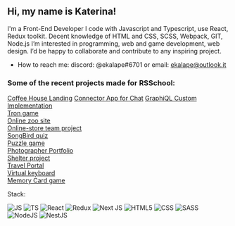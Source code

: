 ## Hi, my name is Katerina!
 I'm a Front-End Developer
 I code with Javascript and Typescript, use React, Redux toolkit.
 Decent knowledge of HTML and CSS, SCSS, Webpack, GIT, Node.js
 I’m interested in programming, web and game development, web design.
 I’d be happy to collaborate and contribute to any inspiring project.
- How to reach me: discord: @ekalape#6701 or email: ekalape@outlook.it

### Some of the recent projects made for RSSchool: 

[Coffee House Landing](https://res-coffee-house.netlify.app/)
[Connector App for Chat](https://ekalape.github.io/Connector-chat-app/)
[GraphiQL Custom Implementation](https://graphiqlrss.netlify.app/)             
[Tron game](https://rsclone-tron-game.netlify.app/)             
[Online zoo site](https://ekalape.github.io/online-zoo/online-zoo/pages/main/)            
[Online-store team project](https://ekalape-viktorelenich-online-store.netlify.app/)            
[SongBird quiz](https://ekalape.github.io/birdsQuiz/songbirds-quiz/intro-page/)            
[Puzzle game](https://ekalape.github.io/puzzle/game)            
[Photographer Portfolio](https://ekalape.github.io/photoPortfolio/)            
[Shelter project](https://ekalape.github.io/shelter/pages/main/)               
[Travel Portal](https://ekalape.github.io/Travel-Portal/)            
[Virtual keyboard](https://ekalape.github.io/VirtualKeyboard/)               
[Memory Card game](https://ekalape.github.io/memoryGame/)
            
 
Stack:

![JS](https://img.shields.io/badge/JavaScript-323330?style=for-the-badge&logo=javascript&logoColor=F7DF1E)
![TS](https://img.shields.io/badge/TypeScript-007ACC?style=for-the-badge&logo=typescript&logoColor=white)
![React](https://img.shields.io/badge/React-20232A?style=for-the-badge&logo=react&logoColor=61DAFB)
![Redux](https://img.shields.io/badge/Redux-593D88?style=for-the-badge&logo=redux&logoColor=white)
![Next JS](https://img.shields.io/badge/Next-black?style=for-the-badge&logo=next.js&logoColor=white)
![HTML5](https://img.shields.io/badge/HTML5-E34F26?style=for-the-badge&logo=html5&logoColor=white)
![CSS](https://img.shields.io/badge/CSS3-1572B6?style=for-the-badge&logo=css3&logoColor=white)
![SASS](https://img.shields.io/badge/Sass-CC6699?style=for-the-badge&logo=sass&logoColor=white)
![NodeJS](https://img.shields.io/badge/node.js-6DA55F?style=for-the-badge&logo=node.js&logoColor=white)
![NestJS](https://img.shields.io/badge/nestjs-%23E0234E.svg?style=for-the-badge&logo=nestjs&logoColor=white)


<!---
ekalape/ekalape is a ✨ special ✨ repository because its `README.md` (this file) appears on your GitHub profile.
You can click the Preview link to take a look at your changes.
--->
